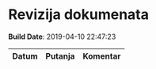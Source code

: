 ﻿# Revizija dokumenata
    
**Build Date**: 2019-04-10 22:47:23

|Datum|Putanja|Komentar|
|---|---|---|

